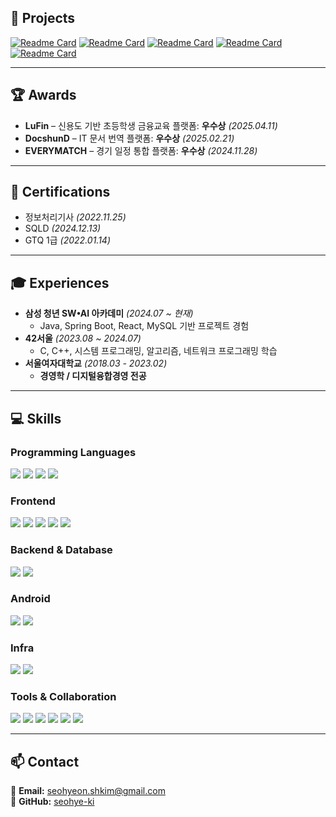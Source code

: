 
## **🚀 Projects**  

[![Readme Card](https://github-readme-stats.vercel.app/api/pin/?username=YoungdanNoh&repo=Spico&show_owner=true)](https://github.com/YoungdanNoh/Spico)
[![Readme Card](https://github-readme-stats.vercel.app/api/pin/?username=NekoShoot&repo=LuFin&show_owner=true)](https://github.com/NekoShoot/LuFin)
[![Readme Card](https://github-readme-stats.vercel.app/api/pin/?username=NekoShoot&repo=DOCSHUND&show_owner=true)](https://github.com/NekoShoot/DOCSHUND)
[![Readme Card](https://github-readme-stats.vercel.app/api/pin/?username=seohye-ki&repo=EVERY-MATCH&show_owner=true)](https://github.com/seohye-ki/EVERY-MATCH)
[![Readme Card](https://github-readme-stats.vercel.app/api/pin/?username=seohye-ki&repo=42SEOUL&show_owner=true)](https://github.com/seohye-ki/42SEOUL)

---

## **🏆 Awards**  

- **LuFin** – 신용도 기반 초등학생 금융교육 플랫폼: **우수상** *(2025.04.11)*  
- **DocshunD** – IT 문서 번역 플랫폼: **우수상** *(2025.02.21)*  
- **EVERYMATCH** – 경기 일정 통합 플랫폼: **우수상** *(2024.11.28)*  

---

## **📜 Certifications**  

- 정보처리기사 *(2022.11.25)*  
- SQLD *(2024.12.13)*  
- GTQ 1급 *(2022.01.14)*  

---

## **🎓 Experiences**  

- **삼성 청년 SW•AI 아카데미** *(2024.07 ~ 현재)*  
  - Java, Spring Boot, React, MySQL 기반 프로젝트 경험  
- **42서울** *(2023.08 ~ 2024.07)*  
  - C, C++, 시스템 프로그래밍, 알고리즘, 네트워크 프로그래밍 학습  
- **서울여자대학교** *(2018.03 - 2023.02)*  
  - **경영학 / 디지털융합경영 전공**  

---

## 💻 Skills

### Programming Languages
<div align="left">
  <img src="https://img.shields.io/badge/Java-007396?style=for-the-badge&logo=java&logoColor=white" />
  <img src="https://img.shields.io/badge/C-00599C?style=for-the-badge&logo=c&logoColor=white" />
  <img src="https://img.shields.io/badge/C++-00599C?style=for-the-badge&logo=c%2B%2B&logoColor=white" />
  <img src="https://img.shields.io/badge/Kotlin-7F52FF?style=for-the-badge&logo=kotlin&logoColor=white" />
</div>

### Frontend
<div align="left">
  <img src="https://img.shields.io/badge/React-61DAFB?style=for-the-badge&logo=react&logoColor=black" />
  <img src="https://img.shields.io/badge/Vue.js-4FC08D?style=for-the-badge&logo=vue.js&logoColor=white" />
  <img src="https://img.shields.io/badge/TailwindCSS-06B6D4?style=for-the-badge&logo=tailwindcss&logoColor=white" />
  <img src="https://img.shields.io/badge/Vite-646CFF?style=for-the-badge&logo=vite&logoColor=white" />
  <img src="https://img.shields.io/badge/Zustand-000000?style=for-the-badge&logo=zotero&logoColor=white" />
</div>

### Backend & Database
<div align="left">
  <img src="https://img.shields.io/badge/Spring_Boot-6DB33F?style=for-the-badge&logo=spring-boot&logoColor=white" />
  <img src="https://img.shields.io/badge/MySQL-4479A1?style=for-the-badge&logo=mysql&logoColor=white" />
</div>

### Android
<div align="left">
  <img src="https://img.shields.io/badge/Android_Studio-3DDC84?style=for-the-badge&logo=android-studio&logoColor=white" />
  <img src="https://img.shields.io/badge/Jetpack_Compose-4285F4?style=for-the-badge&logo=android&logoColor=white" />
</div>

### Infra
<div align="left">
  <img src="https://img.shields.io/badge/Jenkins-D24939?style=for-the-badge&logo=jenkins&logoColor=white" />
  <img src="https://img.shields.io/badge/Docker-2496ED?style=for-the-badge&logo=docker&logoColor=white" />
</div>

### Tools & Collaboration
<div align="left">
  <img src="https://img.shields.io/badge/Postman-FF6C37?style=for-the-badge&logo=postman&logoColor=white" />
  <img src="https://img.shields.io/badge/Git-F05032?style=for-the-badge&logo=git&logoColor=white" />
  <img src="https://img.shields.io/badge/Figma-F24E1E?style=for-the-badge&logo=figma&logoColor=white" />
  <img src="https://img.shields.io/badge/Notion-000000?style=for-the-badge&logo=notion&logoColor=white" />
  <img src="https://img.shields.io/badge/Jira-0052CC?style=for-the-badge&logo=jira&logoColor=white" />
  <img src="https://img.shields.io/badge/Photoshop-31A8FF?style=for-the-badge&logo=adobe-photoshop&logoColor=white" />
</div>

---

## **📫 Contact**  

📧 **Email:** [seohyeon.shkim@gmail.com](mailto:seohyeon.shkim@gmail.com)  
🐙 **GitHub:** [seohye-ki](https://github.com/seohye-ki)  
